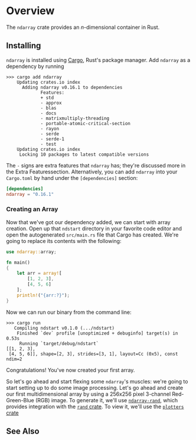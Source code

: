 # Overview

The `ndarray` crate provides an *n*-dimensional container in Rust.

## Installing
`ndarray` is installed using [Cargo](https://doc.rust-lang.org/cargo/), Rust's package manager.
Add `ndarray` as a dependency by running
``` shell
>>> cargo add ndarray
    Updating crates.io index
      Adding ndarray v0.16.1 to dependencies
             Features:
             + std
             - approx
             - blas
             - docs
             - matrixmultiply-threading
             - portable-atomic-critical-section
             - rayon
             - serde
             - serde-1
             - test
    Updating crates.io index
     Locking 10 packages to latest compatible versions
```
The `-` signs are extra features that `ndarray` has; they're discussed more in the Extra Featuressection.
Alternatively, you can add `ndarray` into your `Cargo.toml` by hand under the `[dependencies]` section:
``` toml
[dependencies]
ndarray = "0.16.1"
```

### Creating an Array
Now that we've got our dependency added, we can start with array creation.
Open up that `ndstart` directory in your favorite code editor and open the autogenerated `src/main.rs` file that Cargo has created.
We're going to replace its contents with the following:
```rust title="src/main.rs"
use ndarray::array;

fn main()
{
    let arr = array![
        [1, 2, 3],
        [4, 5, 6]
    ];
    println!("{arr:?}");
}
```
Now we can run our binary from the command line:
``` shell
>>> cargo run
   Compiling ndstart v0.1.0 (.../ndstart)
    Finished `dev` profile [unoptimized + debuginfo] target(s) in 0.53s
     Running `target/debug/ndstart`
[[1, 2, 3],
 [4, 5, 6]], shape=[2, 3], strides=[3, 1], layout=Cc (0x5), const ndim=2
```
Congratulations!
You've now created your first array.

So let's go ahead and start flexing some `ndarray`'s muscles: we're going to start setting up to do some image processing.
Let's go ahead and create our first multidimensional array by using a 256x256 pixel 3-channel Red-Green-Blue (RGB) image.
To generate it, we'll use [`ndarray-rand`](rand.md), which provides integration with the [`rand` crate](https://docs.rs/rand/latest/rand/).
To view it, we'll use the [`plotters` crate]()

## See Also
